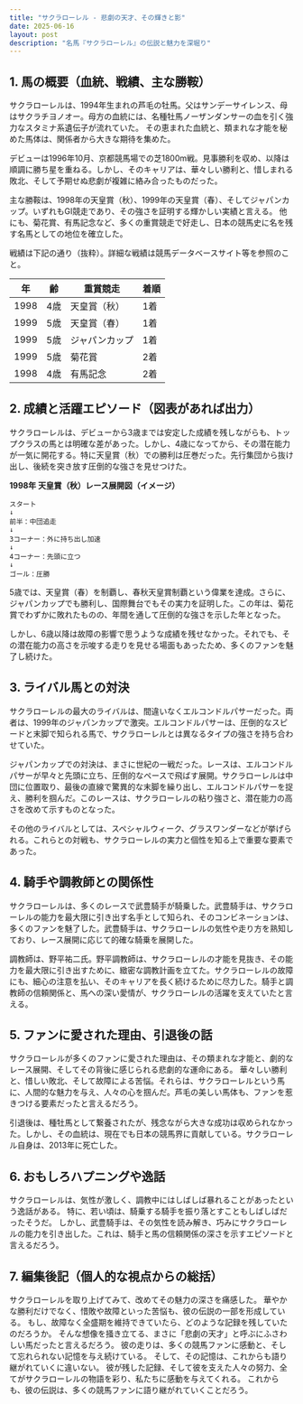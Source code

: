 ```yaml
---
title: "サクラローレル - 悲劇の天才、その輝きと影"
date: 2025-06-16
layout: post
description: "名馬『サクラローレル』の伝説と魅力を深堀り"
---
```


## 1. 馬の概要（血統、戦績、主な勝鞍）

サクラローレルは、1994年生まれの芦毛の牡馬。父はサンデーサイレンス、母はサクラチヨノオー。母方の血統には、名種牡馬ノーザンダンサーの血を引く強力なスタミナ系遺伝子が流れていた。  その恵まれた血統と、類まれな才能を秘めた馬体は、関係者から大きな期待を集めた。

デビューは1996年10月、京都競馬場での芝1800m戦。見事勝利を収め、以降は順調に勝ち星を重ねる。しかし、そのキャリアは、華々しい勝利と、惜しまれる敗北、そして予期せぬ悲劇が複雑に絡み合ったものだった。

主な勝鞍は、1998年の天皇賞（秋）、1999年の天皇賞（春）、そしてジャパンカップ。いずれもGI競走であり、その強さを証明する輝かしい実績と言える。  他にも、菊花賞、有馬記念など、多くの重賞競走で好走し、日本の競馬史に名を残す名馬としての地位を確立した。

戦績は下記の通り（抜粋）。詳細な戦績は競馬データベースサイト等を参照のこと。

| 年 | 齢 | 重賞競走 | 着順 |
|---|---|---|---|
| 1998 | 4歳 | 天皇賞（秋） | 1着 |
| 1999 | 5歳 | 天皇賞（春） | 1着 |
| 1999 | 5歳 | ジャパンカップ | 1着 |
| 1999 | 5歳 | 菊花賞 | 2着 |
| 1998 | 4歳 | 有馬記念 | 2着 |


## 2. 成績と活躍エピソード（図表があれば出力）

サクラローレルは、デビューから3歳までは安定した成績を残しながらも、トップクラスの馬とは明確な差があった。しかし、4歳になってから、その潜在能力が一気に開花する。特に天皇賞（秋）での勝利は圧巻だった。先行集団から抜け出し、後続を突き放す圧倒的な強さを見せつけた。

**1998年 天皇賞（秋）レース展開図（イメージ）**

```
スタート
↓
前半：中団追走
↓
3コーナー：外に持ち出し加速
↓
4コーナー：先頭に立つ
↓
ゴール：圧勝
```

5歳では、天皇賞（春）を制覇し、春秋天皇賞制覇という偉業を達成。さらに、ジャパンカップでも勝利し、国際舞台でもその実力を証明した。この年は、菊花賞でわずかに敗れたものの、年間を通して圧倒的な強さを示した年となった。

しかし、6歳以降は故障の影響で思うような成績を残せなかった。それでも、その潜在能力の高さを示唆する走りを見せる場面もあったため、多くのファンを魅了し続けた。


## 3. ライバル馬との対決

サクラローレルの最大のライバルは、間違いなくエルコンドルパサーだった。両者は、1999年のジャパンカップで激突。エルコンドルパサーは、圧倒的なスピードと末脚で知られる馬で、サクラローレルとは異なるタイプの強さを持ち合わせていた。

ジャパンカップでの対決は、まさに世紀の一戦だった。レースは、エルコンドルパサーが早々と先頭に立ち、圧倒的なペースで飛ばす展開。サクラローレルは中団に位置取り、最後の直線で驚異的な末脚を繰り出し、エルコンドルパサーを捉え、勝利を掴んだ。このレースは、サクラローレルの粘り強さと、潜在能力の高さを改めて示すものとなった。

その他のライバルとしては、スペシャルウィーク、グラスワンダーなどが挙げられる。これらとの対戦も、サクラローレルの実力と個性を知る上で重要な要素であった。


## 4. 騎手や調教師との関係性

サクラローレルは、多くのレースで武豊騎手が騎乗した。武豊騎手は、サクラローレルの能力を最大限に引き出す名手として知られ、そのコンビネーションは、多くのファンを魅了した。武豊騎手は、サクラローレルの気性や走り方を熟知しており、レース展開に応じて的確な騎乗を展開した。

調教師は、野平祐二氏。野平調教師は、サクラローレルの才能を見抜き、その能力を最大限に引き出すために、緻密な調教計画を立てた。サクラローレルの故障にも、細心の注意を払い、そのキャリアを長く続けるために尽力した。騎手と調教師の信頼関係と、馬への深い愛情が、サクラローレルの活躍を支えていたと言える。


## 5. ファンに愛された理由、引退後の話

サクラローレルが多くのファンに愛された理由は、その類まれな才能と、劇的なレース展開、そしてその背後に感じられる悲劇的な運命にある。  華々しい勝利と、惜しい敗北、そして故障による苦悩。それらは、サクラローレルという馬に、人間的な魅力を与え、人々の心を掴んだ。芦毛の美しい馬体も、ファンを惹きつける要素だったと言えるだろう。

引退後は、種牡馬として繋養されたが、残念ながら大きな成功は収められなかった。しかし、その血統は、現在でも日本の競馬界に貢献している。サクラローレル自身は、2013年に死亡した。


## 6. おもしろハプニングや逸話

サクラローレルは、気性が激しく、調教中にはしばしば暴れることがあったという逸話がある。  特に、若い頃は、騎乗する騎手を振り落とすこともしばしばだったそうだ。  しかし、武豊騎手は、その気性を読み解き、巧みにサクラローレルの能力を引き出した。これは、騎手と馬の信頼関係の深さを示すエピソードと言えるだろう。


## 7. 編集後記（個人的な視点からの総括）

サクラローレルを取り上げてみて、改めてその魅力の深さを痛感した。  華やかな勝利だけでなく、惜敗や故障といった苦悩も、彼の伝説の一部を形成している。  もし、故障なく全盛期を維持できていたら、どのような記録を残していたのだろうか。  そんな想像を掻き立てる、まさに「悲劇の天才」と呼ぶにふさわしい馬だったと言えるだろう。  彼の走りは、多くの競馬ファンに感動と、そして忘れられない記憶を与え続けている。  そして、その記憶は、これからも語り継がれていくに違いない。  彼が残した記録、そして彼を支えた人々の努力、全てがサクラローレルの物語を彩り、私たちに感動を与えてくれる。  これからも、彼の伝説は、多くの競馬ファンに語り継がれていくことだろう。
